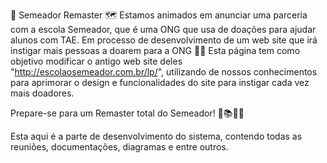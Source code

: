 🥦 Semeador Remaster 🗺️
Estamos animados em anunciar uma parceria com a escola Semeador, que é uma ONG que usa de doações para ajudar alunos com TAE.
Em processo de desenvolvimento de um web site que irá instigar mais pessoas a doarem para a ONG  🍔🔬
Esta página tem como objetivo modificar o antigo web site deles "http://escolaosemeador.com.br/lp/", utilizando de nossos conhecimentos para aprimorar o design e funcionalidades do site para instigar cada vez mais doadores.

Prepare-se para um Remaster total do Semeador! 🚀📚👩‍🔬

Esta aqui é a parte de desenvolvimento do sistema, contendo todas as reuniões, documentações, diagramas e entre outros.
